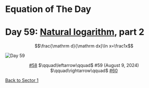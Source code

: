 # Equation of The Day

# Day 59: [Natural logarithm](https://en.wikipedia.org/wiki/Natural_logarithm), part 2

$$\frac{\mathrm d}{\mathrm dx}\ln x=\frac1x$$

<picture><img alt="Day 59" src="0059.png"></picture>

<center><a href="0058.html">#58</a> $\qquad\leftarrow\qquad$ #59 (August 9, 2024) $\qquad\rightarrow\qquad$ <a href="0060.html">#60</a></center>

[Back to Sector 1](../0-63.md)